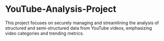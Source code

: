# YouTube-Analysis-Project
This project focuses on securely managing and streamlining the analysis of structured and semi-structured data from YouTube videos, emphasizing video categories and trending metrics.
